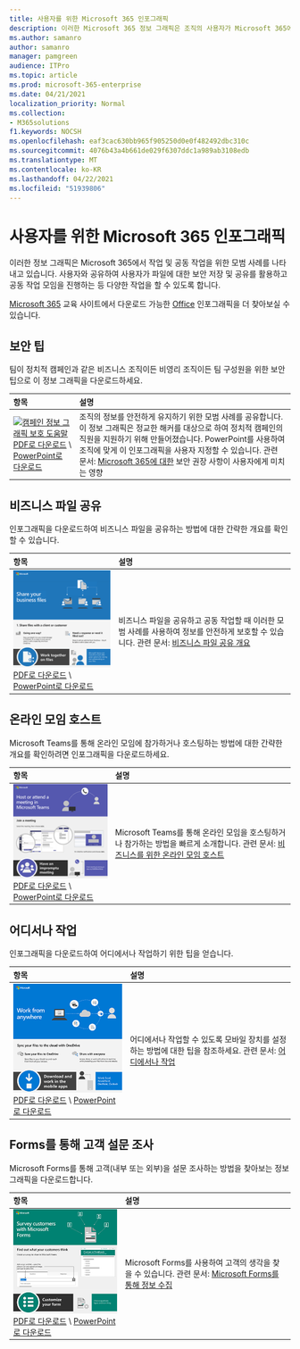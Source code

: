 ```yaml
---
title: 사용자를 위한 Microsoft 365 인포그래픽
description: 이러한 Microsoft 365 정보 그래픽은 조직의 사용자가 Microsoft 365에서 작업하기 위한 모범 사례를 이해하는 데 도움이 될 수 있습니다.
ms.author: samanro
author: samanro
manager: pamgreen
audience: ITPro
ms.topic: article
ms.prod: microsoft-365-enterprise
ms.date: 04/21/2021
localization_priority: Normal
ms.collection:
- M365solutions
f1.keywords: NOCSH
ms.openlocfilehash: eaf3cac630bb965f905250d0e0f482492dbc310c
ms.sourcegitcommit: 4076b43a4b661de029f6307ddc1a989ab3108edb
ms.translationtype: MT
ms.contentlocale: ko-KR
ms.lasthandoff: 04/22/2021
ms.locfileid: "51939806"
---
```

# <a name="microsoft-365-infographics-for-your-users"></a>사용자를 위한 Microsoft 365 인포그래픽

이러한 정보 그래픽은 Microsoft 365에서 작업 및 공동 작업을 위한 모범 사례를 나타내고 있습니다. 사용자와 공유하여 사용자가 파일에 대한 보안 저장 및 공유를 활용하고 공동 작업 모임을 진행하는 등 다양한 작업을 할 수 있도록 합니다.

[Microsoft 365](https://support.microsoft.com/training) 교육 사이트에서 다운로드 가능한 [Office](https://support.microsoft.com/office/great-ways-to-work-with-office-6fe70269-b9a4-4ef0-a96e-7a5858b3bd5a) 인포그래픽을 더 찾아보실 수 있습니다.

<a name="securitytips"></a>
## <a name="security-tips"></a>보안 팁

팀이 정치적 캠페인과 같은 비즈니스 조직이든 비영리 조직이든 팀 구성원을 위한 보안 팁으로 이 정보 그래픽을 다운로드하세요.

| 항목 | 설명 |
|:-----|:-----|
|[![캠페인 정보 그래픽 보호 도움말](../media/M365-Campaigns-WhatCanUsersDoToSecure-358x201.png)](../campaigns/downloads/M365CampaignsWhatCanUsersDoToSecure.pdf) <br/> [PDF로 다운로드](../campaigns/downloads/M365CampaignsWhatCanUsersDoToSecure.pdf)  \  [PowerPoint로 다운로드](../campaigns/downloads/M365CampaignsWhatCanUsersDoToSecure.pptx)| 조직의 정보를 안전하게 유지하기 위한 모범 사례를 공유합니다. 이 정보 그래픽은 정교한 해커를 대상으로 하여 정치적 캠페인의 직원을 지원하기 위해 만들어졌습니다. PowerPoint를 사용하여 조직에 맞게 이 인포그래픽을 사용자 지정할 수 있습니다. 관련 문서: [Microsoft 365에 대한](../campaigns/m365-campaigns-users.md) 보안 권장 사항이 사용자에게 미치는 영향|

<a name="sharefiles"></a>
## <a name="share-your-business-files"></a>비즈니스 파일 공유

인포그래픽을 다운로드하여 비즈니스 파일을 공유하는 방법에 대한 간략한 개요를 확인할 수 있습니다.
  
| 항목 | 설명 |
|:-----|:-----|
|[![비즈니스 파일 공유 인포그래픽용 축소판 이미지](../media/solutions-architecture-center/m365-smbscenarios-shareyourfiles-square.png)](https://go.microsoft.com/fwlink/?linkid=2079435) <br/> [PDF로 다운로드](https://go.microsoft.com/fwlink/?linkid=2079435)  \  [PowerPoint로 다운로드](https://go.microsoft.com/fwlink/?linkid=2079438) | 비즈니스 파일을 공유하고 공동 작업할 때 이러한 모범 사례를 사용하여 정보를 안전하게 보호할 수 있습니다. 관련 문서: [비즈니스 파일 공유 개요](../business-video/overview-file-sharing.md)|

<a name="onlinemeeting"></a>
## <a name="host-online-meetings"></a>온라인 모임 호스트

Microsoft Teams를 통해 온라인 모임에 참가하거나 호스팅하는 방법에 대한 간략한 개요를 확인하려면 인포그래픽을 다운로드하세요.

| 항목 | 설명 |
|:-----|:-----|
|[![호스트 온라인 모임 인포그래픽의 축소판 이미지](../media/solutions-architecture-center/m365-smbscenarios-hostteammeetings-square.png)](https://go.microsoft.com/fwlink/?linkid=2078712) <br/> [PDF로 다운로드](https://go.microsoft.com/fwlink/?linkid=2078712)  \  [PowerPoint로 다운로드](https://go.microsoft.com/fwlink/?linkid=2079515) | Microsoft Teams를 통해 온라인 모임을 호스팅하거나 참가하는 방법을 빠르게 소개합니다. 관련 문서: [비즈니스를 위한 온라인 모임 호스트](../business-video/overview-online-meetings.md)|

<a name="workfromanywhere"></a>
## <a name="work-from-anywhere"></a>어디서나 작업

인포그래픽을 다운로드하여 어디에서나 작업하기 위한 팁을 얻습니다.

| 항목 | 설명 |
|:-----|:-----|
|[![어디에서나 작업용 축소판 이미지 인포그래픽](../media/solutions-architecture-center/m365-smbscenarios-workfromanywhere-square.png)](https://go.microsoft.com/fwlink/?linkid=2079451) <br/> [PDF로 다운로드](https://go.microsoft.com/fwlink/?linkid=2079451)  \  [PowerPoint로 다운로드](https://go.microsoft.com/fwlink/?linkid=2079455) | 어디에서나 작업할 수 있도록 모바일 장치를 설정하는 방법에 대한 팁을 참조하세요. 관련 문서: [어디에서나 작업](../business-video/work-from-anywhere.md)|

<a name="surveywithforms"></a>
## <a name="survey-customers-with-forms"></a>Forms를 통해 고객 설문 조사

Microsoft Forms를 통해 고객(내부 또는 외부)을 설문 조사하는 방법을 찾아보는 정보 그래픽을 다운로드합니다.

| 항목 | 설명 |
|:-----|:-----|
|[![양식 인포그래픽을 통해 설문 조사 고객을 위한 축소판 이미지](../media/solutions-architecture-center/m365-smbscenarios-surveywithforms-square.png)](https://go.microsoft.com/fwlink/?linkid=2079526) <br/> [PDF로 다운로드](https://go.microsoft.com/fwlink/?linkid=2079526)  \  [PowerPoint로 다운로드](https://go.microsoft.com/fwlink/?linkid=2079446) | Microsoft Forms를 사용하여 고객의 생각을 찾을 수 있습니다. 관련 문서: [Microsoft Forms를 통해 정보 수집](https://support.microsoft.com/topic/collect-information-with-microsoft-forms-a55d6e0d-04f6-45b8-b05f-b141b8ecb4d5)|
